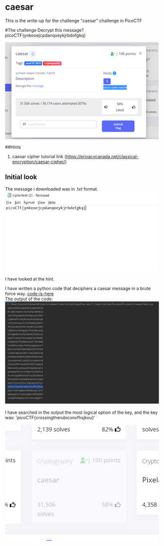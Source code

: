 # caesar
This is the write-up for the challenge "caesar" challenge in PicoCTF

#The challenge
Decrypt this message? picoCTF{ynkooejcpdanqxeykjrbdofgkq}

![](img/screenshot1.png)

##Hints
1. caesar cipher tutorial link (https://privacycanada.net/classical-encryption/caesar-cipher/)

## Initial look
The message i downloaded was in .txt format.
![](img/screenshot2.png)

I have looked at the hint.

I have written a python code that deciphers a caesar message in a brute force way.
[code-is-here](code) <br>
The output of the code:
![](img/screenshot3.png)
<br/><br/>
I have searched in the output the most logical option of the key, and the key was:
'picoCTF{crossingtherubiconvfhsjkou}'

![](img/screenshot4.png)

